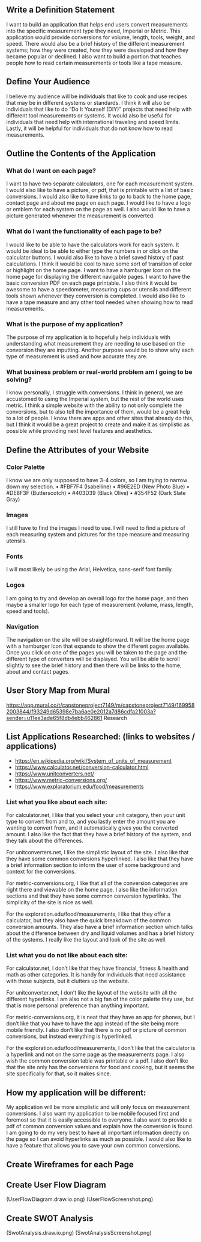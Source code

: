 ## Write a Definition Statement
I want to build an application that helps end users convert measurements into the specific measurement type they need, Imperial or Metric. This application would provide conversions for volume, length, tools, weight, and speed. There would also be a brief history of the different measurement systems; how they were created, how they were developed and how they became popular or declined. I also want to build a portion that teaches people how to read certain measurements or tools like a tape measure.

## Define Your Audience
I believe my audience will be individuals that like to cook and use recipes that may be in different systems or standards. I think it will also be individuals that like to do “Do It Yourself (DIY)” projects that need help with different tool measurements or systems. It would also be useful for individuals that need help with international traveling and speed limits. Lastly, it will be helpful for individuals that do not know how to read measurements.

## Outline the Contents of the Application

### What do I want on each page?
I want to have two separate calculators, one for each measurement system. I would also like to have a picture, or pdf, that is printable with a list of basic conversions. I would also like to have links to go to back to the home page, contact page and about me page on each page. I would like to have a logo or emblem for each system on the page as well. I also would like to have a picture generated whenever the measurement is converted.

### What do I want the functionality of each page to be?
I would like to be able to have the calculators work for each system. It would be ideal to be able to either type the numbers in or click on the calculator buttons. I would also like to have a brief saved history of past calculations. I think it would be cool to have some sort of transition of color or highlight on the home page. I want to have a hamburger Icon on the home page for displaying the different navigable pages. I want to have the basic conversion PDF on each page printable.  I also think it would be awesome to have a speedometer, measuring cups or utensils and different tools shown whenever they conversion is completed. I would also like to have a tape measure and any other tool needed when showing how to read measurements.

### What is the purpose of my application?
The purpose of my application is to hopefully help individuals with understanding what measurement they are needing to use based on the conversion they are inputting. Another purpose would be to show why each type of measurement is used and how accurate they are.

### What business problem or real-world problem am I going to be solving?
I know personally, I struggle with conversions. I think in general, we are accustomed to using the Imperial system, but the rest of the world uses metric. I think a simple website with the ability to not only complete the conversions, but to also tell the importance of them, would be a great help to a lot of people. I know there are apps and other sites that already do this, but I think it would be a great project to create and make it as simplistic as possible while providing next level features and aesthetics.

## Define the Attributes of your Website

### Color Palette
I know we are only supposed to have 3-4 colors, so I am trying to narrow down my selection.
•	#FBF7F4 (Isabelline)
•	#96E2ED (New Photo Blue)
•	#DE8F3F (Butterscotch)
•	#403D39 (Black Olive)
•	#354F52 (Dark Slate Gray)

### Images
I still have to find the images I need to use. I will need to find a picture of each measuring system and pictures for the tape measure and measuring utensils.

### Fonts
I will most likely be using the Arial, Helvetica, sans-serif font family.

### Logos
I am going to try and develop an overall logo for the home page, and then maybe a smaller logo for each type of measurement (volume, mass, length, speed and tools).

### Navigation
The navigation on the site will be straightforward. It will be the home page with a hamburger Icon that expands to show the different pages available. Once you click on one of the pages you will be taken to the page and the different type of converters will be displayed. You will be able to scroll slightly to see the brief history and then there will be links to the home, about and contact pages.

## User Story Map from Mural
https://app.mural.co/t/capstoneproject7149/m/capstoneproject7149/1699582003844/f93249d65398e7ba6ae0e2012a7d86cdfa21003a?sender=u11ee3ade65f8db4ebb462861
Research
## List Applications Researched: (links to websites / applications)
- https://en.wikipedia.org/wiki/System_of_units_of_measurement
- https://www.calculator.net/conversion-calculator.html
- https://www.unitconverters.net/
- https://www.metric-conversions.org/
- https://www.exploratorium.edu/food/measurements

### List what you like about each site:
For calculator.net, I like that you select your unit category, then your unit type to convert from and to, and you lastly enter the amount you are wanting to convert from, and it automatically gives you the converted amount. I also like the fact that they have a brief history of the system, and they talk about the differences.

For unitconverters.net, I like the simplistic layout of the site. I also like that they have some common conversions hyperlinked. I also like that they have a brief information section to inform the user of some background and context for the conversions.

For metric-conversions.org, I like that all of the conversion categories are right there and viewable on the home page. I also like the information sections and that they have some common conversion hyperlinks. The simplicity of the site is nice as well.

For the exploration.edu/food/measurements, I like that they offer a calculator, but they also have the quick breakdown of the common conversion amounts. They also have a brief information section which talks about the difference between dry and liquid volumes and has a brief history of the systems. I really like the layout and look of the site as well.

### List what you do not like about each site:
For calculator.net, I don’t like that they have financial, fitness & health and math as other categories. It is handy for individuals that need assistance with those subjects, but it clutters up the website.

For unitconverter.net, I don’t like the layout of the website with all the different hyperlinks. I am also not a big fan of the color palette they use, but that is more personal preference than anything important.

For metric-conversions.org, it is neat that they have an app for phones, but I don’t like that you have to have the app instead of the site being more mobile friendly. I also don’t like that there is no pdf or picture of common conversions, but instead everything is hyperlinked.

For the exploration.edu/food/measurements, I don’t like that the calculator is a hyperlink and not on the same page as the measurements page. I also wish the common conversion table was printable or a pdf. I also don’t like that the site only has the conversions for food and cooking, but it seems the site specifically for that, so it makes since.

## How my application will be different:
My application will be more simplistic and will only focus on measurement conversions. I also want my application to be mobile focused first and foremost so that it is easily accessible to everyone. I also want to provide a pdf of common conversion values and explain how the conversion is found. I am going to do my very best to have all important information directly on the page so I can avoid hyperlinks as much as possible. I would also like to have a feature that allows you to save your own common conversions.

## Create Wireframes for each Page

## Create User Flow Diagram
(UserFlowDiagram.draw.io.png)
(UserFlowScreenshot.png)
## Create SWOT Analysis
(SwotAnalysis.draw.io.png)
(SwotAnalysisScreenshot.png)
